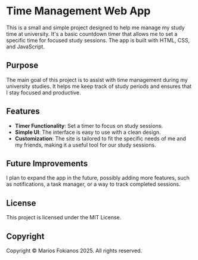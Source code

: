# Time Management Web App

This is a small and simple project designed to help me manage my study time at university. It's a basic countdown timer that allows me to set a specific time for focused study sessions. The app is built with HTML, CSS, and JavaScript.

## Purpose

The main goal of this project is to assist with time management during my university studies. It helps me keep track of study periods and ensures that I stay focused and productive.

## Features

- **Timer Functionality**: Set a timer to focus on study sessions.
- **Simple UI**: The interface is easy to use with a clean design.
- **Customization**: The site is tailored to fit the specific needs of me and my friends, making it a useful tool for our study sessions.

## Future Improvements

I plan to expand the app in the future, possibly adding more features, such as notifications, a task manager, or a way to track completed sessions.

## License

This project is licensed under the MIT License.

## Copyright

Copyright © Marios Fokianos 2025. All rights reserved.
